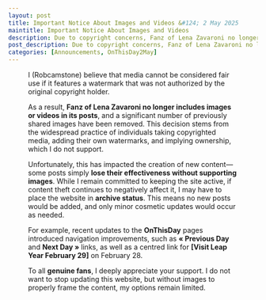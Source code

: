 ```yaml
---
layout: post
title: Important Notice About Images and Videos &#124; 2 May 2025
maintitle: Important Notice About Images and Videos
description: Due to copyright concerns, Fanz of Lena Zavaroni no longer adds images or videos to posts.
post_description: Due to copyright concerns, Fanz of Lena Zavaroni no longer adds images or videos to posts.
categories: [Announcements, OnThisDay2May]
---
```


<figure class="fig3">
<div class="Cardlayout">
<div class="CardItem">
<p>I (Robcamstone) believe that media cannot be considered fair use if it features a watermark that was not authorized by the original copyright holder.</p>
<p>As a result, <strong>Fanz of Lena Zavaroni no longer includes images or videos in its posts</strong>, and a significant number of previously shared images have been removed. This decision stems from the widespread practice of individuals taking copyrighted media, adding their own watermarks, and implying ownership, which I do not support.</p>
<p>Unfortunately, this has impacted the creation of new content—some posts simply <strong>lose their effectiveness without supporting images</strong>. While I remain committed to keeping the site active, if content theft continues to negatively affect it, I may have to place the website in <strong>archive status</strong>. This means no new posts would be added, and only minor cosmetic updates would occur as needed.</p>
<p>For example, recent updates to the <strong>OnThisDay</strong> pages introduced navigation improvements, such as <strong>« Previous Day</strong> and <strong>Next Day »</strong> links, as well as a centred link for <strong>[Visit Leap Year February 29]</strong> on February 28.</p>
<p>To all <strong>genuine fans</strong>, I deeply appreciate your support. I do not want to stop updating this website, but without images to properly frame the content, my options remain limited.</p>
</div></div>
</figure>
